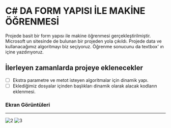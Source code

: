 # C# DA FORM YAPISI İLE MAKİNE ÖĞRENMESİ 

Projede basit bir form yapısı ile makine öğrenmesi gerçekleştirilmiştir. Microsoft un sitesinde de bulunan bir projeden yola çıkıldı. Projede data ve kullanacağımız algoritmayı biz seçiyoruz. Öğrenme sonucunu da textbox' ın içine yazdırıyoruz. 

## İlerleyen zamanlarda projeye eklenecekler

- [ ] Ekstra parametre ve metot isteyen algoritmalar için dinamik yapı.
- [ ] Eklediğimiz dosyalar içinden başlıkları dinamik olarak alacak kodların eklenmesi.

### Ekran Görüntüleri
------------------------------------------------------------------------------------------------------------------------------------------
![2](https://user-images.githubusercontent.com/22412024/42676457-f17c7a08-8680-11e8-9b0e-b67a7761ed01.PNG)
![3](https://user-images.githubusercontent.com/22412024/42676515-28d396d0-8681-11e8-851f-7d88c852409b.PNG)
